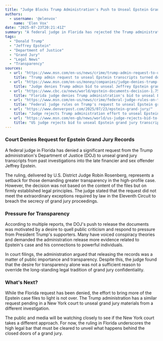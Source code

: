 ```yaml
---
title: "Judge Blocks Trump Administration's Push to Unseal Epstein Grand Jury Files"
authors:
  - username: '@elenvox'
    name: 'Elen Vox'
date: "2025-07-23T20:21:41Z"
summary: "A federal judge in Florida has rejected the Trump administration's attempt to unseal grand jury transcripts related to Jeffrey Epstein, citing strict legal precedent. The move comes amid public pressure for transparency, but the fight may not be over as a similar request is pending in New York."
tags:
  - "Donald Trump"
  - "Jeffrey Epstein"
  - "Department of Justice"
  - "Grand Jury"
  - "Legal News"
  - "Transparency"
sources:
  - url: "https://www.msn.com/en-us/news/crime/trump-admin-request-to-unseal-epstein-transcripts-turned-down-by-judge/ar-AA1Ja2rM"
    title: "Trump admin request to unseal Epstein transcripts turned down by judge"
  - url: "https://www.msn.com/en-us/money/companies/judge-denies-trump-admin-bid-to-unseal-jeffrey-epstein-grand-jury-transcripts-in-florida/ar-AA1J9Jn7"
    title: "Judge denies Trump admin bid to unseal Jeffrey Epstein grand jury transcripts in Florida"
  - url: "https://www.cbc.ca/news/world/epstein-documents-decision-1.7592345"
    title: "Florida judge denies Trump administration's bid to unseal Epstein grand jury documents"
  - url: "https://www.msn.com/en-us/news/crime/federal-judge-rules-on-trumps-request-to-unseal-epstein-grand-jury-transcripts/ar-AA1J9WpY"
    title: "Federal judge rules on Trump's request to unseal Epstein grand jury transcripts"
  - url: "https://www.denverpost.com/2025/07/23/epstein-grand-jury/"
    title: "Judge rejects Trump administration effort to unseal Epstein grand jury records in Florida"
  - url: "https://www.msn.com/en-gb/news/world/us-judge-rejects-bid-to-unseal-epstein-grand-jury-transcripts-from-florida-probe/ar-AA1J9ZWn"
    title: "US judge rejects bid to unseal Epstein grand jury transcripts from Florida probe"
---
```


### Court Denies Request for Epstein Grand Jury Records

A federal judge in Florida has denied a significant request from the Trump administration's Department of Justice (DOJ) to unseal grand jury transcripts from past investigations into the late financier and sex offender Jeffrey Epstein.

The ruling, delivered by U.S. District Judge Robin Rosenberg, represents a setback for those demanding greater transparency in the high-profile case. However, the decision was not based on the content of the files but on firmly established legal principles. The judge stated that the request did not meet the extraordinary exceptions required by law in the Eleventh Circuit to breach the secrecy of grand jury proceedings.

### Pressure for Transparency

According to multiple reports, the DOJ's push to release the documents was motivated by a desire to quell public criticism and respond to pressure from President Trump's supporters. Many have voiced conspiracy theories and demanded the administration release more evidence related to Epstein's case and his connections to powerful individuals.

In court filings, the administration argued that releasing the records was a matter of public importance and transparency. Despite this, the judge found that the desire for transparency alone was not a sufficient reason to override the long-standing legal tradition of grand jury confidentiality.

### What's Next?

While the Florida request has been denied, the effort to bring more of the Epstein case files to light is not over. The Trump administration has a similar request pending in a New York court to unseal grand jury materials from a different investigation.

The public and media will be watching closely to see if the New York court takes a different approach. For now, the ruling in Florida underscores the high legal bar that must be cleared to unveil what happens behind the closed doors of a grand jury.
